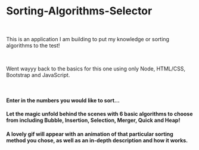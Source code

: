 <h1> Sorting-Algorithms-Selector </h1> </br>
<p> This is an application I am building to put my knowledge or sorting algorithms to the test! </p> </br>
<p> Went wayyy back to the basics for this one using only Node, HTML/CSS, Bootstrap and JavaScript.</p> </br>

<h4> Enter in the numbers you would like to sort... </h4>
<h4> Let the magic unfold behind the scenes with 6 basic algorithms to choose from including Bubble, Insertion, Selection, Merger, Quick and Heap!</h4>
<h4> A lovely gif will appear with an animation of that particular sorting method you chose, as well as an in-depth description and how it works. </h4>

